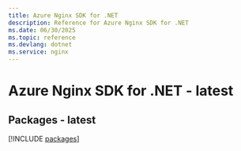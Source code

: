 ```yaml
---
title: Azure Nginx SDK for .NET
description: Reference for Azure Nginx SDK for .NET
ms.date: 06/30/2025
ms.topic: reference
ms.devlang: dotnet
ms.service: nginx
---
```

# Azure Nginx SDK for .NET - latest
## Packages - latest
[!INCLUDE [packages](nginx-index.md)]